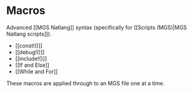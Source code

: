 # Macros

Advanced [[MGS Natlang]] syntax (specifically for [[Scripts (MGS)|MGS Natlang scripts]]).

- [[const!()]] 
- [[debug!()]]
- [[include!()]]
- [[If and Else]]
- [[While and For]]

These macros are applied through to an MGS file one at a time.
